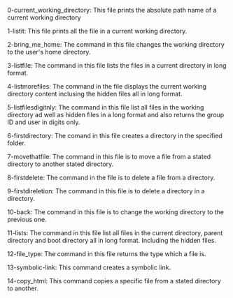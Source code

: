 0-current_working_directory: This file prints the absolute path name of a current working directory

1-listit: This file prints all the file in a current working directory.

2-bring_me_home: The command in this file changes the working directory to the user's home directory.

3-listfile: The command in this file lists the files in a current directory in long format.

4-listmorefiles: The command in the file displays the current working directory content inclusing the hidden files all in long format.

5-listfilesdigitnly: The command in this file list all files in the working directory ad well as hidden files in a long format and also returns the group ID and user in digits only.

6-firstdirectory: The comand in this file creates a directory in the specified folder.

7-movethatfile: The command in this file is to move a file from a stated directory to another stated directory.

8-firstdelete: The command in the file is to delete a file from a directory.

9-firstdireletion: The command in this file is to delete a directory in a directory.

10-back: The command in this file is to change the working directory to the previous one.

11-lists: The command in this file list all files in the current directory, parent directory and boot directory all in long format. Including the hidden files.

12-file_type: The command in this file returns the type which a file is.

13-symbolic-link: This command creates a symbolic link.


14-copy_html: This command copies a specific file from a stated directory to another.